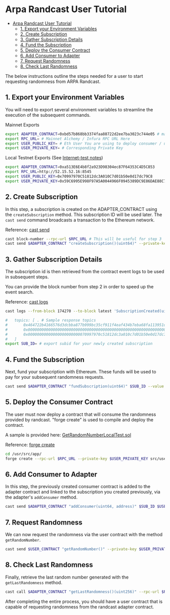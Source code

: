 # Arpa Randcast User Tutorial

- [Arpa Randcast User Tutorial](#arpa-randcast-user-tutorial)
  - [1. Export your Environment Variables](#1-export-your-environment-variables)
  - [2. Create Subscription](#2-create-subscription)
  - [3. Gather Subscription Details](#3-gather-subscription-details)
  - [4. Fund the Subscription](#4-fund-the-subscription)
  - [5. Deploy the Consumer Contract](#5-deploy-the-consumer-contract)
  - [6. Add Consumer to Adapter](#6-add-consumer-to-adapter)
  - [7. Request Randomness](#7-request-randomness)
  - [8. Check Last Randomness](#8-check-last-randomness)

The below instructions outline the steps needed for a user to start requesting randomness from ARPA Randcast.

## 1. Export your Environment Variables

You will need to export several environment variables to streamline the execution of the subsequent commands.

Mainnet Exports

```bash
export ADAPTER_CONTRACT=0xbd57b868bb3374faa88722d2ee7ba3023c744e05 # mainnet adapter contract
export RPC_URL= # Mainnet Alchemy / Infura RPC URL Here
export USER_PUBLIC_KEY= # Eth User You are using to deploy consumer / user contract
export USER_PRIVATE_KEY= # Corresponding Private Key
```

Local Testnet Exports (See [Internet-test notes](../docker/internet-test-notes/../../README.md))

```bash
export ADAPTER_CONTRACT=0xa513E6E4b8f2a923D98304ec87F64353C4D5C853
export RPC_URL=http://52.15.52.16:8545
export USER_PUBLIC_KEY=0x70997970C51812dc3A010C7d01b50e0d17dc79C8
export USER_PRIVATE_KEY=0x59C6995E998F97A5A0044966F0945389DC9E86DAE88C7A8412F4603B6B78690D
```

## 2. Create Subscription

In this step, a subscription is created on the ADAPTER_CONTRACT using the `createSubscription` method. This subscription ID will be used later. The `cast send` command broadcasts a transaction to the Ethereum network.

Reference: [cast send](https://book.getfoundry.sh/reference/cast/cast-send)

```bash
cast block-number --rpc-url $RPC_URL # This will be useful for step 3
cast send $ADAPTER_CONTRACT "createSubscription()(uint64)" --private-key $USER_PRIVATE_KEY --rpc-url $RPC_URL  # returns subid
```

## 3. Gather Subscription Details

The subscription id is then retrieved from the contract event logs to be used in subsequent steps.

You can provide the block number from step 2 in order to speed up the event search.

Reference: [cast logs](https://book.getfoundry.sh/reference/cast/cast-logs)

```bash
cast logs --from-block 174270 --to-block latest 'SubscriptionCreated(uint64 indexed subId, address indexed owner)' "" $USER_PUBLIC_KEY --address $ADAPTER_CONTRACT --rpc-url $RPC_URL

#   topics: [ . # Sample response topics
#   	0x464722b4166576d3dcbba877b999bc35cf911f4eaf434b7eba68fa113951d0bf # event sig
#   	0x0000000000000000000000000000000000000000000000000000000000000001 # subId
#   	0x00000000000000000000000070997970c51812dc3a010c7d01b50e0d17dc79c8 # user public key
#   ]
export SUB_ID= # export subid for your newly created subscription
```

## 4. Fund the Subscription

Next, fund your subscription with Ethereum. These funds will be used to pay for your subsequent randomness requests.

```bash
cast send $ADAPTER_CONTRACT "fundSubscription(uint64)" $SUB_ID --value 1ether --private-key $USER_PRIVATE_KEY --rpc-url $RPC_URL
```

## 5. Deploy the Consumer Contract

The user must now deploy a contract that will consume the randomness provided by randcast. "forge create" is used to compile and deploy the contract.

A sample is provided here: [GetRandomNumberLocalTest.sol](https://github.com/ARPA-Network/Randcast-User-Contract/tree/main/contracts/user/examples/GetRandomNumberExample.sol)

Reference: [forge create](https://book.getfoundry.sh/forge/deploying)

```bash
cd /usr/src/app/
forge create --rpc-url $RPC_URL --private-key $USER_PRIVATE_KEY src/user/examples/GetRandomNumberExample.sol:GetRandomNumberExample --constructor-args $ADAPTER_CONTRACT
```

## 6. Add Consumer to Adapter

In this step, the previously created consumer contract is added to the adapter contract and linked to the subscription you created previously, via the adapter's `addConsumer` method.

```bash
cast send $ADAPTER_CONTRACT "addConsumer(uint64, address)" $SUB_ID $USER_CONTRACT --private-key $USER_PRIVATE_KEY --rpc-url $RPC_URL
```

## 7. Request Randomness

We can now request the randomness via the user contract with the method `getRandomNumber`.

```bash
cast send $USER_CONTRACT "getRandomNumber()" --private-key $USER_PRIVATE_KEY --rpc-url $RPC_URL
```

## 8. Check Last Randomness

Finally, retrieve the last random number generated with the `getLastRandomness` method.

```bash
cast call $ADAPTER_CONTRACT "getLastRandomness()(uint256)" --rpc-url $RPC_URL
```

After completing the entire process, you should have a user contract that is capable of requesting randomness from the randcast adapter contract.
